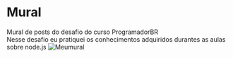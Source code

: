 # Mural
Mural de posts do desafio do curso ProgramadorBR <br>
Nesse desafio eu pratiquei os conhecimentos adquiridos durantes as aulas sobre node.js
![Meumural](https://user-images.githubusercontent.com/76568887/139773032-60394515-fe99-4009-a97d-986efbebcf63.gif)
